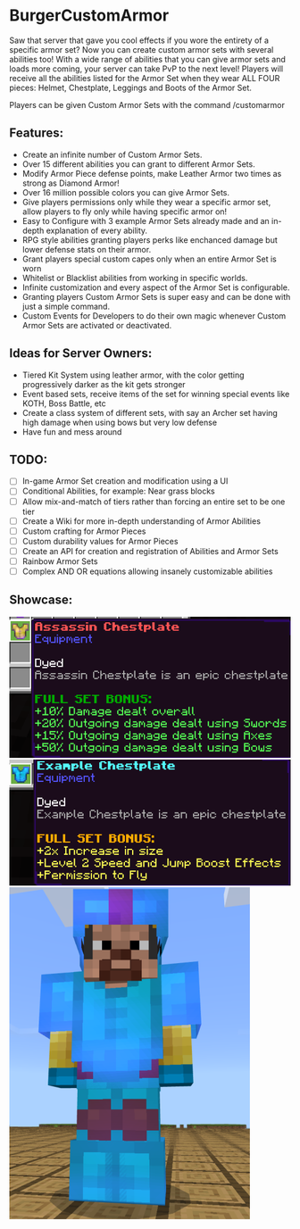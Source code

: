 # BurgerCustomArmor
Saw that server that gave you cool effects if you wore the entirety of a specific armor set? 
Now you can create custom armor sets with several abilities too! With a wide range of abilities that you can give armor sets
and loads more coming, your server can take PvP to the next level! Players will receive all the abilities listed for the Armor
Set when they wear ALL FOUR pieces: Helmet, Chestplate, Leggings and Boots of the Armor Set.  

Players can be given Custom Armor Sets with the command /customarmor
## Features:
* Create an infinite number of Custom Armor Sets.
* Over 15 different abilities you can grant to different Armor Sets.
* Modify Armor Piece defense points, make Leather Armor two times as strong as Diamond Armor!
* Over 16 million possible colors you can give Armor Sets.
* Give players permissions only while they wear a specific armor set, allow players to fly only while having specific armor on!
* Easy to Configure with 3 example Armor Sets already made and an in-depth explanation of every ability.
* RPG style abilities granting players perks like enchanced damage but lower defense stats on their armor.
* Grant players special custom capes only when an entire Armor Set is worn
* Whitelist or Blacklist abilities from working in specific worlds.
* Infinite customization and every aspect of the Armor Set is configurable.
* Granting players Custom Armor Sets is super easy and can be done with just a simple command.
* Custom Events for Developers to do their own magic whenever Custom Armor Sets are activated or deactivated.
## Ideas for Server Owners:
* Tiered Kit System using leather armor, with the color getting progressively darker as the kit gets stronger
* Event based sets, receive items of the set for winning special events like KOTH, Boss Battle, etc
* Create a class system of different sets, with say an Archer set having high damage when using bows but very low defense
* Have fun and mess around
## TODO:
- [ ] In-game Armor Set creation and modification using a UI
- [ ] Conditional Abilities, for example: Near grass blocks
- [ ] Allow mix-and-match of tiers rather than forcing an entire set to be one tier
- [ ] Create a Wiki for more in-depth understanding of Armor Abilities
- [ ] Custom crafting for Armor Pieces
- [ ] Custom durability values for Armor Pieces
- [ ] Create an API for creation and registration of Abilities and Armor Sets
- [ ] Rainbow Armor Sets
- [ ] Complex AND OR equations allowing insanely customizable abilities
## Showcase:
![AssasinSet](/images/AssassinSet.png)\
![ExampleSet](/images/ExampleSet.png)\
![WearingAqua](/images/WearingAqua.png)